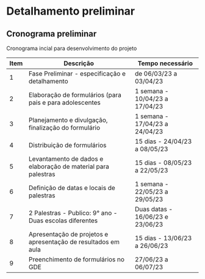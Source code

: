 # Detalhamento preliminar


## Cronograma preliminar

Cronograma incial para desenvolvimento do projeto


|  Item | Descrição  | Tempo necessário |
|-------------|-----------------------|------------------|
|1| Fase Preliminar - especificação e detalhamento | de 06/03/23 a 03/04/23 | 
|2| Elaboração de formulários (para pais e para adolescentes  | 1 semana - 10/04/23 a  17/04/23 |
|3| Planejamento e divulgação, finalização do formulário   | 1 semana - 17/04/23 a 24/04/23 |
|4| Distribuição de formulários   | 15 dias - 24/04/23 a 08/05/23 |
|5| Levantamento de dados e elaboração de material para palestras  | 15 dias - 08/05/23 a 22/05/23 |
|6| Definição de datas e locais de palestras  | 1 semana - 22/05/23 a 29/05/23 |
|7| 2 Palestras - Publico: 9° ano - Duas escolas diferentes | Duas datas - 16/06/23 e 23/06/23 |
|8| Apresentação de projetos e apresentação de resultados em aula  | 15 dias - 13/06/23 a 26/06/23 |
|9| Preenchimento de formulários no GDE  | 27/06/23 a 06/07/23 |





